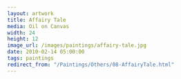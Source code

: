 ```yaml
---
layout: artwork
title: Affairy Tale
media: Oil on Canvas
width: 24
height: 12
image_url: /images/paintings/affairy-tale.jpg
date: 2010-02-14 05:00:00
tags: paintings
redirect_from: "/Paintings/Others/08-AffairyTale.html"
---
```

